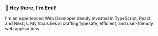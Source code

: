 ### 👋 Hey there, I'm Emil!

I'm an experienced Web Developer deeply invested in TypeScript, React, and Next.js. My focus lies in crafting typesafe, efficient, and user-friendly web applications.
